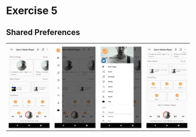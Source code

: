 # Exercise 5
## Shared Preferences
<table>
  <tr>
    <td><img src="./images/i1.png" width=240 ></td>
    <td><img src="./images/i2.png" width=240 ></td>
    <td><img src="./images/i3.png" width=240 ></td>
    <td><img src="./images/i4.png" width=240 ></td>
  </tr>
 </table>